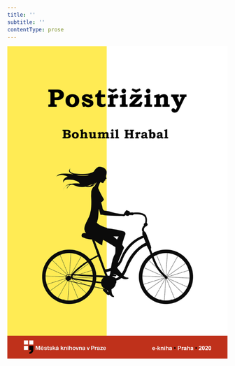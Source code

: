 ```yaml
---
title: ''
subtitle: ''
contentType: prose
---
```


![obalka_postriziny.jpg](./resources/obalka_postriziny_fmt.png)
